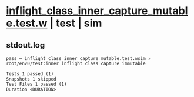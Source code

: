 # [inflight_class_inner_capture_mutable.test.w](../../../../../tests/valid/inflight_class_inner_capture_mutable.test.w) | test | sim

## stdout.log
```log
pass ─ inflight_class_inner_capture_mutable.test.wsim » root/env0/test:inner inflight class capture immutable

Tests 1 passed (1)
Snapshots 1 skipped
Test Files 1 passed (1)
Duration <DURATION>
```

